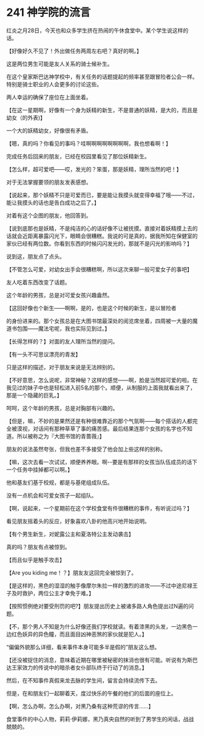 # 241 神学院的流言

红炎之月28日，今天也和众多学生挤在热闹的午休食堂中。某个学生说这样的话。

【好像好久不见了！外出做任务两周左右吧？真好的啊。】

这是两位男生可能是友人关系的骑士候补生。

在这个皇家斯巴达神学校中，有关任务的话题提起的频率甚至跟冒险者公会一样。特别是骑士职业的人会更多的讨论这些。

两人幸运的确保了座位在上面坐着。

【在这一星期啊，好像有一个身为妖精的新生，不是普通的妖精，是大的，而且是幼女（的外表)】

一个大的妖精幼女，好像很有矛盾。

【嗯，真的吗？你看见的事吗？哇啊啊啊啊啊啊啊啊，我也想看啊！】

完成任务后回来的朋友，已经在校园里看见了那位妖精新生。

【怎么样，超可爱吧——哎，发光的？笨蛋，那是妖精，理所当然的吧！】

对于无法掌握要领的朋友发表感想。

【说起来，那个妖精不只是可爱而已，要是能让我摸头就变得幸福了哦——不过，能让我摸头的话也是告白成功之后了。】

对着有这个企图的朋友，他回答到。

【说到底那也是妖精，不是纯洁的心的话好像不让被抚摸。直接对着妖精摸上去的话就会近距离暴露闪光下，眼睛会很糟糕。我说的可是真的，据我所知在保健室的家伙已经有两位数。你看到东西的时候闪闪发光的，那就不是闪光的影响吗？】

说到这，朋友点了点头。

【不管怎么可爱，对幼女出手会很糟糕啊，所以这次来聊一般可爱女子的事吧】

友人吃着东西改变了话题。

这个年龄的男孩，总是对可爱女孩兴趣盎然。

【这回好像也个新生——啊啊，是的，也是这个时候的新生，是以冒险者

的身份进来的。那个女孩总是在大图书馆最深处的阅览席坐着，四周被一大量的魔道书包围——魔法宅呢，我也实际见到过。】

【长得怎样的？】对面的友人理所当然的提问。

【有一头不可思议漂亮的青发】

只是这样的描述，对于朋友来说是无法辨别的。

【不好意思，怎么说呢，非常神秘？这样的感觉——啊，脸是当然超可爱的啦。在我见过的妹子中也是轻松进入前5名的那个。顺便，从制服的上面我就看出来了，那是一个隐藏的巨乳。】

呵呵，这个年龄的男孩，总是对胸部有兴趣的。

【但是，嘛，不妙的是果然还是有种很难靠近的那个气氛啊——每个搭话的人都完全被漠视，对话间有那种草草了事的痛苦感。最后结果连那个女孩的名字也不知道。所以被称之为『大图书馆的青蔷薇』】

朋友的说法虽然夸张，但我也差不多接受了他会加上些这样的别称。

【嘛，这次去看一次试试，顺便养养眼。啊--要是有那样的女孩当队伍成员的话下一个任务中挂掉都可以啊。】

他和基友们基于校规，都是与基佬组成队伍。

没有一点机会和可爱女孩子一起组队。

【啊，说起来，一个星期前在这个学校食堂有件很糟糕的事件，有听说过吗？】

看见朋友摇着头的反应，好象喜欢八卦的他高兴地开始说明。

【有个男生新生，对妮露公主和夏洛特公主发动袭击】

真的吗？朋友有点被惊到。

【而且似乎是触手攻击】

【Are you kiding me！？】朋友友这回完全被惊到了。

【是这样的，黑色的湿湿的触手像摩尔朱拉一样的激烈的进攻——不过中途尼禄王子及时救护，两位公主才幸免于难。】

【按照惯例绝对要受刑罚的吧?】朋友提出历史上被诸多路人角色提出过N遍的问题。

【不，那个男人不知是为什么好像还我们学校就读。有着漆黑的头发，一边黑色一边红色妖异的异色瞳，而且面目凶神恶煞的家伙就是犯人。】

“偏偏外貌那么详细，看来事件本身可能多半是假的”朋友这么想。

【还没被捉住的消息，意味着近期在哪里被秘密的抹消也很有可能。听说有为斯巴达王家效力的传说中的暗杀者女仆部队终于行动了的消息。】

然后，在不知事件真假来龙去脉的学生间，留言会持续流传下去。

但是，在和朋友们一起聊着天，度过快乐的午餐的他们的后面的座位上。

【啊，怎么办啊，怎么办啊，对黑乃桑有这种荒谬的传言……】

食堂事件的中心人物，莉莉·伊莉娜，黑乃真央自然的听到了男学生的闲话，战战兢兢的。
